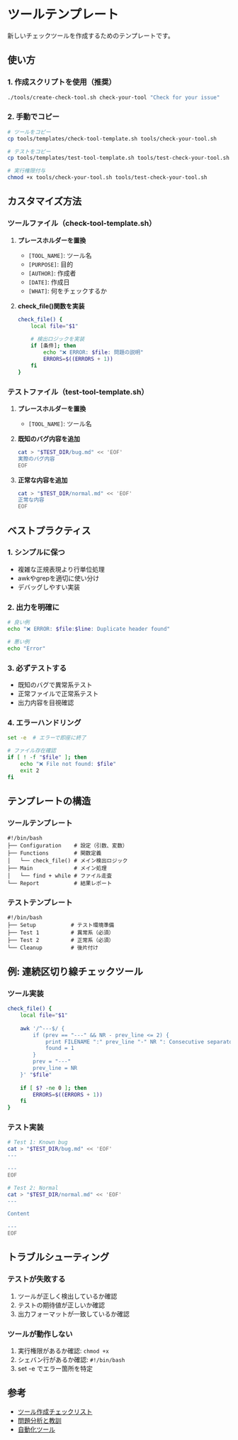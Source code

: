 # ツールテンプレート

新しいチェックツールを作成するためのテンプレートです。

## 使い方

### 1. 作成スクリプトを使用（推奨）

```bash
./tools/create-check-tool.sh check-your-tool "Check for your issue"
```

### 2. 手動でコピー

```bash
# ツールをコピー
cp tools/templates/check-tool-template.sh tools/check-your-tool.sh

# テストをコピー
cp tools/templates/test-tool-template.sh tools/test-check-your-tool.sh

# 実行権限付与
chmod +x tools/check-your-tool.sh tools/test-check-your-tool.sh
```

## カスタマイズ方法

### ツールファイル（check-tool-template.sh）

1. **プレースホルダーを置換**
   - `[TOOL_NAME]`: ツール名
   - `[PURPOSE]`: 目的
   - `[AUTHOR]`: 作成者
   - `[DATE]`: 作成日
   - `[WHAT]`: 何をチェックするか

2. **check_file()関数を実装**
   ```bash
   check_file() {
       local file="$1"
       
       # 検出ロジックを実装
       if [条件]; then
           echo "❌ ERROR: $file: 問題の説明"
           ERRORS=$((ERRORS + 1))
       fi
   }
   ```

### テストファイル（test-tool-template.sh）

1. **プレースホルダーを置換**
   - `[TOOL_NAME]`: ツール名

2. **既知のバグ内容を追加**
   ```bash
   cat > "$TEST_DIR/bug.md" << 'EOF'
   実際のバグ内容
   EOF
   ```

3. **正常な内容を追加**
   ```bash
   cat > "$TEST_DIR/normal.md" << 'EOF'
   正常な内容
   EOF
   ```

## ベストプラクティス

### 1. シンプルに保つ

- 複雑な正規表現より行単位処理
- awkやgrepを適切に使い分け
- デバッグしやすい実装

### 2. 出力を明確に

```bash
# 良い例
echo "❌ ERROR: $file:$line: Duplicate header found"

# 悪い例
echo "Error"
```

### 3. 必ずテストする

- 既知のバグで異常系テスト
- 正常ファイルで正常系テスト
- 出力内容を目視確認

### 4. エラーハンドリング

```bash
set -e  # エラーで即座に終了

# ファイル存在確認
if [ ! -f "$file" ]; then
    echo "❌ File not found: $file"
    exit 2
fi
```

## テンプレートの構造

### ツールテンプレート

```
#!/bin/bash
├── Configuration    # 設定（引数、変数）
├── Functions        # 関数定義
│   └── check_file() # メイン検出ロジック
├── Main             # メイン処理
│   └── find + while # ファイル走査
└── Report           # 結果レポート
```

### テストテンプレート

```
#!/bin/bash
├── Setup           # テスト環境準備
├── Test 1          # 異常系（必須）
├── Test 2          # 正常系（必須）
└── Cleanup         # 後片付け
```

## 例: 連続区切り線チェックツール

### ツール実装

```bash
check_file() {
    local file="$1"
    
    awk '/^---$/ {
        if (prev == "---" && NR - prev_line <= 2) {
            print FILENAME ":" prev_line "-" NR ": Consecutive separators"
            found = 1
        }
        prev = "---"
        prev_line = NR
    }' "$file"
    
    if [ $? -ne 0 ]; then
        ERRORS=$((ERRORS + 1))
    fi
}
```

### テスト実装

```bash
# Test 1: Known bug
cat > "$TEST_DIR/bug.md" << 'EOF'
---

---
EOF

# Test 2: Normal
cat > "$TEST_DIR/normal.md" << 'EOF'
---

Content

---
EOF
```

## トラブルシューティング

### テストが失敗する

1. ツールが正しく検出しているか確認
2. テストの期待値が正しいか確認
3. 出力フォーマットが一致しているか確認

### ツールが動作しない

1. 実行権限があるか確認: `chmod +x`
2. シェバン行があるか確認: `#!/bin/bash`
3. set -e でエラー箇所を特定

## 参考

- [ツール作成チェックリスト](../../docs/05_meta/14_tool-creation-checklist.md)
- [問題分析と教訓](../../docs/05_meta/07_lessons-learned.md)
- [自動化ツール](../../docs/05_meta/05_automation-tools.md)
